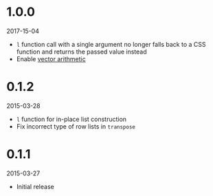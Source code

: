 
# 1.0.0

2017-15-04
 - `l` function call with a single argument no longer falls back to a CSS function and returns the passed value instead
 - Enable [vector arithmetic](docs/va.md)

# 0.1.2

2015-03-28

 - `l` function for in-place list construction
 - Fix incorrect type of row lists in `transpose`

# 0.1.1

2015-03-27

 - Initial release
